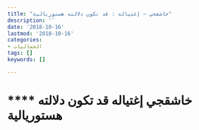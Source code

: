 ```yaml
---
title: "خاشقجي – إغتياله : قد تكون دلالته هستوريالية"
description: ''
date: '2018-10-16'
lastmod: '2018-10-16'
categories:
- الجماليات
tags: []
keywords: []

---
```

# **** **خاشقجي إغتياله قد تكون دلالته هستوريالية**

###
